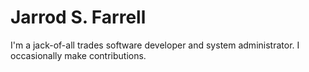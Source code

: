 # Jarrod S. Farrell

I'm a jack-of-all trades software developer and system administrator. I occasionally make contributions.
